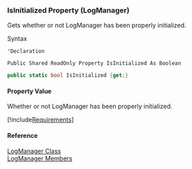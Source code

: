 ﻿### IsInitialized Property (LogManager)

Gets whether or not LogManager has been properly initialized.

Syntax

```vbnet
'Declaration

Public Shared ReadOnly Property IsInitialized As Boolean
```

```csharp
public static bool IsInitialized {get;}
```

#### Property Value

Whether or not LogManager has been properly initialized.

[!include[Requirements](../partials/requirements.md)]

#### Reference

[LogManager Class](FChoice.Common~FChoice.Common.LogManager.md)  
[LogManager Members](FChoice.Common~FChoice.Common.LogManager_members.md)